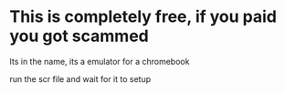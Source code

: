 # This is completely free, if you paid you got scammed

Its in the name, its a emulator for a chromebook

run the scr file and wait for it to setup
